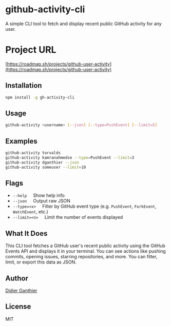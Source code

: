 # github-activity-cli

A simple CLI tool to fetch and display recent public GitHub activity for any user.

# Project URL
[https://roadmap.sh/projects/github-user-activity](https://roadmap.sh/projects/github-user-activity)

## Installation

```bash
npm install -g gh-activity-cli
```

## Usage

```bash
github-activity <username> [--json] [--type=PushEvent] [--limit=5]
```

## Examples

```bash
github-activity torvalds
github-activity kamranahmedse --type=PushEvent --limit=3
github-activity dganthier --json
github-activity someuser --limit=10
```

## Flags

- `--help` &nbsp;&nbsp;&nbsp;&nbsp;Show help info  
- `--json` &nbsp;&nbsp;&nbsp;&nbsp;Output raw JSON  
- `--type=<x>` &nbsp;&nbsp;&nbsp;&nbsp;Filter by GitHub event type (e.g. `PushEvent`, `ForkEvent`, `WatchEvent`, etc.)  
- `--limit=<n>` &nbsp;&nbsp;&nbsp;&nbsp;Limit the number of events displayed  

## What It Does

This CLI tool fetches a GitHub user's recent public activity using the GitHub Events API and displays it in your terminal. You can see actions like pushing commits, opening issues, starring repositories, and more. You can filter, limit, or export this data as JSON.

## Author

[Didier Ganthier](https://github.com/didierganthier)

## License

MIT